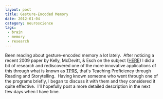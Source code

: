 ```yaml
---
layout: post
title: Gesture-Encoded Memory
date: 2012-01-04
category: neuroscience
tags:
 - brain
 - memory
 - research
---
```


<p>Been reading about gesture-encoded memory a lot lately. &nbsp;After noticing a recent 2009 paper by Kelly, McDevitt, &amp; Esch on the subject (<a href="http://www.tandfonline.com/doi/abs/10.1080/01690960802365567">HERE</a>) I did a bit of research and rediscovered one of the more innovative applications of this through what is known as <a href="http://en.wikipedia.org/wiki/TPR_Storytelling">TPRS</a>, that's Teaching Proficiency through Reading and Storytelling. &nbsp;Having known someone who went through one of the programs briefly, I began to discuss it with them and they considered it quite effective. &nbsp;I'll hopefully post a more detailed description in the next few days when I have time.</p>
